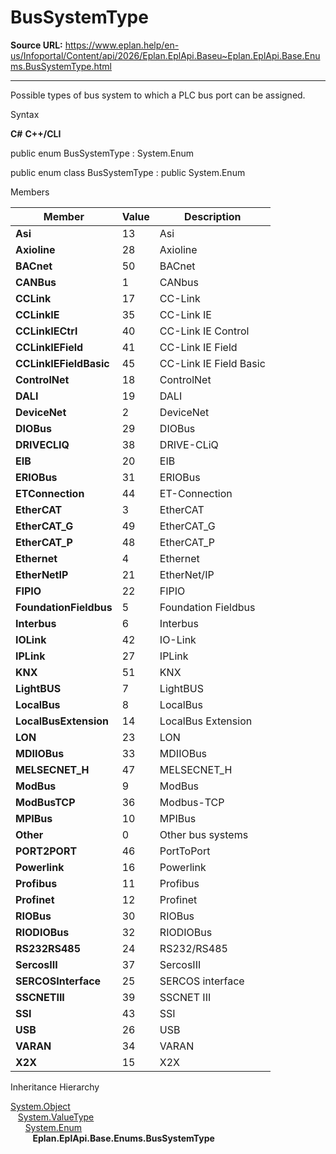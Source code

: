 # BusSystemType

**Source URL:** https://www.eplan.help/en-us/Infoportal/Content/api/2026/Eplan.EplApi.Baseu~Eplan.EplApi.Base.Enums.BusSystemType.html

---

Possible types of bus system to which a PLC bus port can be assigned.

Syntax

**C#**
**C++/CLI**


public enum BusSystemType : System.Enum

public enum class BusSystemType : public System.Enum


Members

| Member | Value | Description |
| --- | --- | --- |
| **Asi** | 13 | Asi |
| **Axioline** | 28 | Axioline |
| **BACnet** | 50 | BACnet |
| **CANBus** | 1 | CANbus |
| **CCLink** | 17 | CC-Link |
| **CCLinkIE** | 35 | CC-Link IE |
| **CCLinkIECtrl** | 40 | CC-Link IE Control |
| **CCLinkIEField** | 41 | CC-Link IE Field |
| **CCLinkIEFieldBasic** | 45 | CC-Link IE Field Basic |
| **ControlNet** | 18 | ControlNet |
| **DALI** | 19 | DALI |
| **DeviceNet** | 2 | DeviceNet |
| **DIOBus** | 29 | DIOBus |
| **DRIVECLIQ** | 38 | DRIVE-CLiQ |
| **EIB** | 20 | EIB |
| **ERIOBus** | 31 | ERIOBus |
| **ETConnection** | 44 | ET-Connection |
| **EtherCAT** | 3 | EtherCAT |
| **EtherCAT\_G** | 49 | EtherCAT\_G |
| **EtherCAT\_P** | 48 | EtherCAT\_P |
| **Ethernet** | 4 | Ethernet |
| **EtherNetIP** | 21 | EtherNet/IP |
| **FIPIO** | 22 | FIPIO |
| **FoundationFieldbus** | 5 | Foundation Fieldbus |
| **Interbus** | 6 | Interbus |
| **IOLink** | 42 | IO-Link |
| **IPLink** | 27 | IPLink |
| **KNX** | 51 | KNX |
| **LightBUS** | 7 | LightBUS |
| **LocalBus** | 8 | LocalBus |
| **LocalBusExtension** | 14 | LocalBus Extension |
| **LON** | 23 | LON |
| **MDIIOBus** | 33 | MDIIOBus |
| **MELSECNET\_H** | 47 | MELSECNET\_H |
| **ModBus** | 9 | ModBus |
| **ModBusTCP** | 36 | Modbus-TCP |
| **MPIBus** | 10 | MPIBus |
| **Other** | 0 | Other bus systems |
| **PORT2PORT** | 46 | PortToPort |
| **Powerlink** | 16 | Powerlink |
| **Profibus** | 11 | Profibus |
| **Profinet** | 12 | Profinet |
| **RIOBus** | 30 | RIOBus |
| **RIODIOBus** | 32 | RIODIOBus |
| **RS232RS485** | 24 | RS232/RS485 |
| **SercosIII** | 37 | SercosIII |
| **SERCOSInterface** | 25 | SERCOS interface |
| **SSCNETIII** | 39 | SSCNET III |
| **SSI** | 43 | SSI |
| **USB** | 26 | USB |
| **VARAN** | 34 | VARAN |
| **X2X** | 15 | X2X |

Inheritance Hierarchy

[System.Object](#)  
   [System.ValueType](#)  
      [System.Enum](#)  
         **Eplan.EplApi.Base.Enums.BusSystemType**

